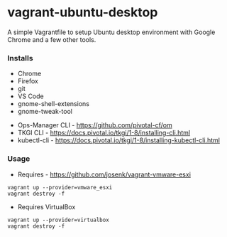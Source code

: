 # vagrant-ubuntu-desktop

A simple Vagrantfile to setup Ubuntu desktop environment with Google Chrome and a few other tools.

### Installs

-   Chrome
-   Firefox
-   git
-   VS Code
-   gnome-shell-extensions
-   gnome-tweak-tool
* Ops-Manager CLI - https://github.com/pivotal-cf/om
* TKGI CLI - https://docs.pivotal.io/tkgi/1-8/installing-cli.html
* kubectl-cli - https://docs.pivotal.io/tkgi/1-8/installing-kubectl-cli.html

### Usage
-   Requires - <https://github.com/josenk/vagrant-vmware-esxi>
```
vagrant up --provider=vmware_esxi
vagrant destroy -f
```
-   Requires VirtualBox
```
vagrant up --provider=virtualbox
vagrant destroy -f
```
